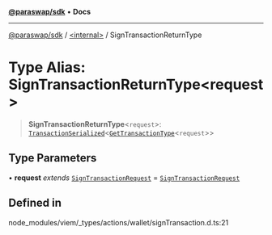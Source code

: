 [**@paraswap/sdk**](../../README.md) • **Docs**

***

[@paraswap/sdk](../../globals.md) / [\<internal\>](../README.md) / SignTransactionReturnType

# Type Alias: SignTransactionReturnType\<request\>

> **SignTransactionReturnType**\<`request`\>: [`TransactionSerialized`](TransactionSerialized.md)\<[`GetTransactionType`](GetTransactionType.md)\<`request`\>\>

## Type Parameters

• **request** *extends* [`SignTransactionRequest`](SignTransactionRequest.md) = [`SignTransactionRequest`](SignTransactionRequest.md)

## Defined in

node\_modules/viem/\_types/actions/wallet/signTransaction.d.ts:21
